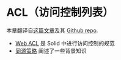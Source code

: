 # ACL（访问控制列表）

本章翻译自[这篇文章](http://solid.github.io/web-access-control-spec/)及其 [Github repo](https://github.com/solid/web-access-control-spec).

- [Web ACL](acl/wac) 是 Solid 中进行访问控制的规范
- [同源策略](acl/same-origin) 阐述了一些背景知识
